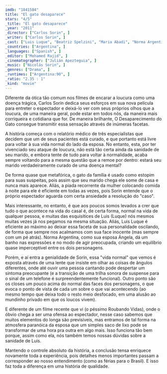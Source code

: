 ```yaml
---
imdb: "1841584"
title: "El gato desaparece"
stars: "4/5"
_title: "El gato desaparece"
_year: "2011"
_director: ["Carlos Sorin", ]
_writer: ["Carlos Sorin", ]
_cast: ["Luis Luque", "Beatriz Spelzini", "Maria Abadi", "Norma Argentina", "Gisela Aringoli", "Alejandro Javier Bures", "Emma Jayne Carlton", "Kiko Cerone", "Tristán Colombo", ]
_countries: ["Argentina", ]
_languages: ["Spanish", ]
_editor: ["Mohamed Rajid", ]
_cinematographer: ["Julián Apezteguia", ]
_music: ["Nicolás Sorin", ]
_genres: ["Drama", ]
_runtimes: ["Argentina:90", ]
_ratio: "2.35 : 1"
_kind: "movie"
---
```


                                                        
Diferente da ótica tão comum nos filmes de encarar a loucura como uma doença trágica, Carlos Sorín dedica seus esforços em sua nova película para entreter o espectador e deixá-lo ver com seus próprios olhos que a loucura, de uma maneira geral, pode estar em todos nós, da maneira mais corriqueira e cotidiana que for. De maneira brilhante, O Desaparecimento do Gato consegue transmitir essa sensação através de inúmeras facetas.

A história começa com o relatório médico de três especialistas que decidem que um de seus pacientes está curado, e que portanto está livre para voltar à sua vida normal do lado da esposa. No entanto, esta, por ter vivenciado seu ataque de loucura, não está tão certa ainda da sanidade de seu marido, e embora tente de tudo para voltar à normalidade, acaba sempre voltando para a mesma questão que a remoe por dentro: estará seu marido verdadeiramente curado de uma doença mental?

De forma quase que metafórica, o gato da família é usado como estopim para suas suspeitas, pois assim que seu marido chega ele some de casa e nunca mais aparece. Aliás, a piada recorrente da mulher colocando comida à noite para ele é eficiente em todas as vezes, pois Sorin entende que o próprio espectador aguarda com certa ansiedade a resolução do "caso".

Mais interessante, no entanto, é que aos poucos somos levados a crer que tudo o que acontece na vida do casal é, de certa forma, normal na vida de qualquer pessoa, e muitas das esquisitices de Luis (Luque) nós mesmos muitas vezes já nos pegamos na mesma situação. Aliás, Luis Luque é eficiente ao máximo ao deixar essa faceta de sua personalidade oscilando, de forma que sempre nos acalmamos com sua face inocente (mas sempre com um pé atrás). Norma Argentina, como sua esposa Ángela, dá um banho nas expressões e no modo de agir preocupada, criando um equilíbrio quase imperceptível entre os dois personagens.

Porém, e aí entra a genialidade de Sorín, essa "vida normal" que vemos é exposta através de uma lente que insiste em olhar as coisas de ângulos diferentes, onde até ouvir uma pessoa cantando pode despertar um sintoma preocupante (e a transição de uma trilha sonora de suspense para o sinal de um telefone é surpreendentemente funcional). Outro ponto são os closes um pouco acima do normal das faces dos personagens, o que evoca o ponto de vista de cada um sobre o que vai acontecendo (ao mesmo tempo que deixa todo o resto meio desfocado, em uma alusão ao mundinho privado em que os loucos vivem).

E diferente de um filme recente que vi (o péssimo Roubando Vidas), onde o óbvio chega a ser uma ofensa ao espectador, nesse caso sabemos que muitos elementos do longa são previsíveis, mas entramos de tal forma na atmosfera paranóica da esposa que um simples saco de lixo pode se transformar de uma hora pra outra em algo mais. Isso funciona tão bem porque, assim como ela, nós também temos nossas dúvidas sobre a sanidade de Luis.

Mantendo o controle absoluto da história, a conclusão tensa enriquece novamente toda a experiência, pois detalhes menos importantes passam a corresponder ao nosso entendimento (como as férias para o Brasil). E isso faz toda a diferença em uma história de qualidade.

